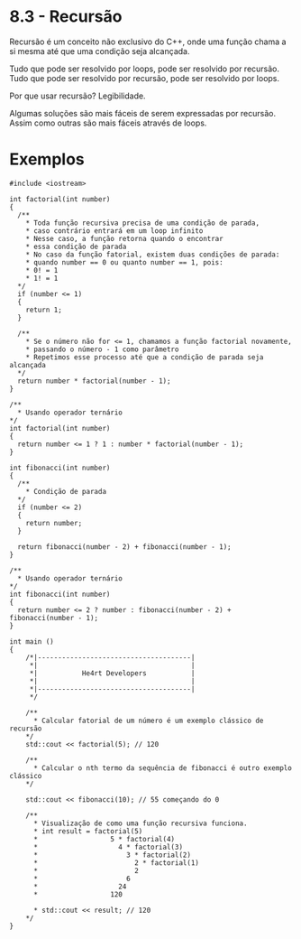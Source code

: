 # 8.3 - Recursão

Recursão é um conceito não exclusivo do C++, onde uma função chama a si mesma até que uma condição seja alcançada.

Tudo que pode ser resolvido por loops, pode ser resolvido por recursão.
Tudo que pode ser resolvido por recursão, pode ser resolvido por loops.

Por que usar recursão? Legibilidade.

Algumas soluções são mais fáceis de serem expressadas por recursão.
Assim como outras são mais fáceis através de loops.

# Exemplos

```cpp{0}
#include <iostream>

int factorial(int number)
{
  /**
    * Toda função recursiva precisa de uma condição de parada,
    * caso contrário entrará em um loop infinito
    * Nesse caso, a função retorna quando o encontrar
    * essa condição de parada
    * No caso da função fatorial, existem duas condições de parada:
    * quando number == 0 ou quanto number == 1, pois:
    * 0! = 1
    * 1! = 1
  */
  if (number <= 1)
  {
    return 1;
  }

  /**
    * Se o número não for <= 1, chamamos a função factorial novamente,
    * passando o número - 1 como parâmetro
    * Repetimos esse processo até que a condição de parada seja alcançada
  */
  return number * factorial(number - 1);
}

/**
  * Usando operador ternário
*/
int factorial(int number)
{
  return number <= 1 ? 1 : number * factorial(number - 1);
}

int fibonacci(int number)
{
  /**
    * Condição de parada
  */
  if (number <= 2)
  {
    return number;
  }

  return fibonacci(number - 2) + fibonacci(number - 1);
}

/**
  * Usando operador ternário
*/
int fibonacci(int number)
{
  return number <= 2 ? number : fibonacci(number - 2) + fibonacci(number - 1);
}

int main ()
{
    /*|--------------------------------------|
     *|                                      |
     *|           He4rt Developers           |
     *|                                      |
     *|--------------------------------------|
     */

    /**
      * Calcular fatorial de um número é um exemplo clássico de recursão
    */
    std::cout << factorial(5); // 120

    /**
      * Calcular o nth termo da sequência de fibonacci é outro exemplo clássico
    */

    std::cout << fibonacci(10); // 55 começando do 0

    /**
      * Visualização de como uma função recursiva funciona.
      * int result = factorial(5)
      *                  5 * factorial(4)
      *                    4 * factorial(3)
      *                      3 * factorial(2)
      *                        2 * factorial(1)
      *                        2
      *                      6
      *                    24
      *                  120

      * std::cout << result; // 120
    */
}
```
